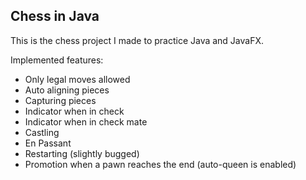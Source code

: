 ## Chess in Java

This is the chess project I made to practice Java and JavaFX. 


Implemented features:
- Only legal moves allowed
- Auto aligning pieces
- Capturing pieces
- Indicator when in check
- Indicator when in check mate
- Castling
- En Passant
- Restarting (slightly bugged)
- Promotion when a pawn reaches the end (auto-queen is enabled)